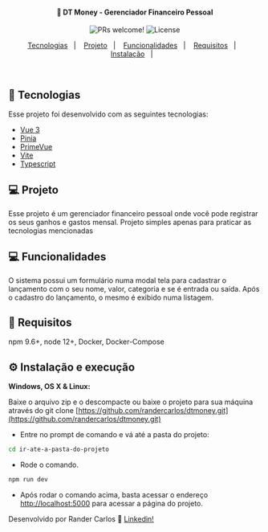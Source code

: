 <h4 align="center">
  🚀 DT Money - Gerenciador Financeiro Pessoal
</h4>

<p align="center">
 <img src="https://img.shields.io/static/v1?label=PRs&message=welcome&color=7159c1&labelColor=000000" alt="PRs welcome!" />

  <img alt="License" src="https://img.shields.io/static/v1?label=license&message=MIT&color=7159c1&labelColor=000000">
</p>

<p align="center">
  <a href="#rocket-tecnologias">Tecnologias</a>&nbsp;&nbsp;&nbsp;|&nbsp;&nbsp;&nbsp;
  <a href="#-projeto">Projeto</a>&nbsp;&nbsp;&nbsp;|&nbsp;&nbsp;&nbsp;
  <a href="#-funcionalidades">Funcionalidades</a>&nbsp;&nbsp;&nbsp;|&nbsp;&nbsp;&nbsp;
  <a href="#-requisitos">Requisitos</a>&nbsp;&nbsp;&nbsp;|&nbsp;&nbsp;&nbsp;
  <a href="#-instalação">Instalação</a>&nbsp;&nbsp;&nbsp;|&nbsp;&nbsp;&nbsp;
</p>

<br>

## :rocket: Tecnologias

Esse projeto foi desenvolvido com as seguintes tecnologias:

- [Vue 3](https://vuejs.org/)
- [Pinia](https://pinia.vuejs.org/)
- [PrimeVue](https://primevue.org/)
- [Vite](https://vitejs.dev/)
- [Typescript](https://www.typescriptlang.org/)


## 💻 Projeto

Esse projeto é um gerenciador financeiro pessoal onde você pode registrar os seus ganhos e gastos mensal. Projeto simples apenas para praticar as tecnologias mencionadas


## 💻 Funcionalidades

O sistema possui um formulário numa modal tela para cadastrar o lançamento com o seu nome, valor, categoria e se é entrada ou saída.
Após o cadastro do lançamento, o mesmo é exibido numa listagem.

## 📄 Requisitos

npm 9.6+, node 12+, Docker, Docker-Compose


## ⚙️ Instalação e execução

**Windows, OS X & Linux:**

Baixe o arquivo zip e o descompacte ou baixe o projeto para sua máquina através do git clone [https://github.com/randercarlos/dtmoney.git](https://github.com/randercarlos/dtmoney.git)


- Entre no prompt de comando e vá até a pasta do projeto:

```sh
cd ir-ate-a-pasta-do-projeto
```

- Rode o comando.

```sh
npm run dev
```

- Após rodar o comando acima, basta acessar o endereço [http://localhost:5000](http://localhost:5000) para acessar a página do projeto.


Desenvolvido por Rander Carlos :wave: [Linkedin!](https://www.linkedin.com/in/rander-carlos-308a63a8//)
